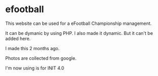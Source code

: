 # efootball

This website can be used for a eFootball Championship management.

It can be dymanic by using PHP. I also made it dynamic. But it can't be added here.

I made this 2 months ago. 

Photos are collected from google.

I'm now using is for INIT 4.0

